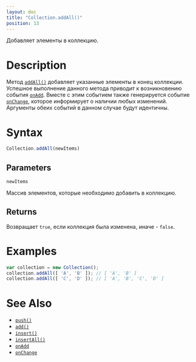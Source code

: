```yaml
---
layout: doc
title: "Collection.addAll()"
position: 13
---
```


Добавляет элементы в коллекцию.

# Description

Метод [`addAll()`](../Collection.addAll/) добавляет указанные элементы в конец коллекции.
Успешное выполнение данного метода приводит к возникновению события [`onAdd`](../Collection.onAdd/).
Вместе с этим событием также генерируется событие [`onChange`](../Collection.onChange/), которое
информирует о наличии любых изменений. Аргументы обеих событий в данном случае будут идентичны.

# Syntax

```js
Collection.addAll(newItems)
```

## Parameters

`newItems`

Массив элементов, которые необходимо добавить в коллекцию.

## Returns

Возвращает `true`, если коллекция была изменена, иначе - `false`.

# Examples

```js
var collection = new Collection();
collection.addAll([ 'A', 'B' ]); // [ 'A', 'B' ]
collection.addAll([ 'C', 'D' ]); // [ 'A', 'B', 'C', 'D' ]
```

# See Also

* [`push()`](../Collection.push/)
* [`add()`](../Collection.add/)
* [`insert()`](../Collection.insert/)
* [`insertAll()`](../Collection.insertAll/)
* [`onAdd`](../Collection.onAdd/)
* [`onChange`](../Collection.onChange/)
